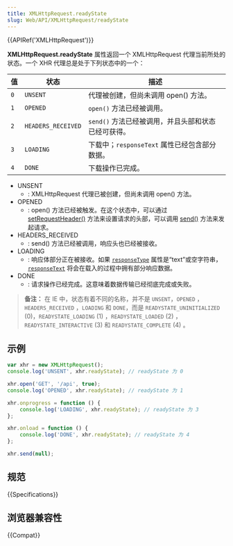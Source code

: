 ```yaml
---
title: XMLHttpRequest.readyState
slug: Web/API/XMLHttpRequest/readyState
---
```


{{APIRef('XMLHttpRequest')}}

**XMLHttpRequest.readyState** 属性返回一个 XMLHttpRequest 代理当前所处的状态。一个 XHR 代理总是处于下列状态中的一个：

| 值  | 状态               | 描述                                                |
| --- | ------------------ | --------------------------------------------------- |
| `0` | `UNSENT`           | 代理被创建，但尚未调用 open() 方法。                |
| `1` | `OPENED`           | `open()` 方法已经被调用。                           |
| `2` | `HEADERS_RECEIVED` | `send()` 方法已经被调用，并且头部和状态已经可获得。 |
| `3` | `LOADING`          | 下载中；`responseText` 属性已经包含部分数据。       |
| `4` | `DONE`             | 下载操作已完成。                                    |

- UNSENT
  - : XMLHttpRequest 代理已被创建，但尚未调用 open() 方法。
- OPENED
  - : open() 方法已经被触发。在这个状态中，可以通过 [setRequestHeader()](/zh-CN/docs/Web/API/XMLHttpRequest/setRequestHeader) 方法来设置请求的头部，可以调用 [send()](/zh-CN/docs/Web/API/XMLHttpRequest/send) 方法来发起请求。
- HEADERS_RECEIVED
  - : send() 方法已经被调用，响应头也已经被接收。
- LOADING
  - : 响应体部分正在被接收。如果 [`responseType`](/zh-CN/docs/Web/API/XMLHttpRequest/responseType) 属性是“text”或空字符串，[`responseText`](/zh-CN/docs/Web/API/XMLHttpRequest/responseText) 将会在载入的过程中拥有部分响应数据。
- DONE
  - : 请求操作已经完成。这意味着数据传输已经彻底完成或失败。

> **备注：** 在 IE 中，状态有着不同的名称，并不是 `UNSENT`，`OPENED` ，`HEADERS_RECEIVED` ，`LOADING` 和 `DONE`，而是 `READYSTATE_UNINITIALIZED` (0)，`READYSTATE_LOADING` (1) ，`READYSTATE_LOADED` (2) ，`READYSTATE_INTERACTIVE` (3) 和 `READYSTATE_COMPLETE` (4) 。

## 示例

```js
var xhr = new XMLHttpRequest();
console.log('UNSENT', xhr.readyState); // readyState 为 0

xhr.open('GET', '/api', true);
console.log('OPENED', xhr.readyState); // readyState 为 1

xhr.onprogress = function () {
    console.log('LOADING', xhr.readyState); // readyState 为 3
};

xhr.onload = function () {
    console.log('DONE', xhr.readyState); // readyState 为 4
};

xhr.send(null);
```

## 规范

{{Specifications}}

## 浏览器兼容性

{{Compat}}

